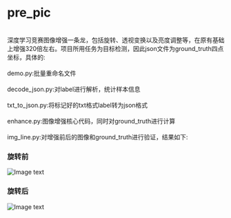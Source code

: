 # pre_pic
<br>深度学习竞赛图像增强一条龙，包括旋转、透视变换以及亮度调整等，在原有基础上增强320倍左右。项目所用任务为目标检测，因此json文件为ground_truth四点坐标，具体的:</br>
<br>demo.py:批量重命名文件</br>
<br>decode_json.py:对label进行解析，统计样本信息</br>
<br>txt_to_json.py:将标记好的txt格式label转为json格式</br>
<br>enhance.py:图像增强核心代码，同时对ground_truth进行计算</br>
<br>img_line.py:对增强前后的图像和ground_truth进行验证，结果如下:</br>
<h3>旋转前</h3>

![Image text](https://github.com/HuiyanWen/pre_pic/blob/master/000001.jpg)

<h3>旋转后</h3>

![Image text](https://github.com/HuiyanWen/pre_pic/blob/master/000001_after.jpg)


